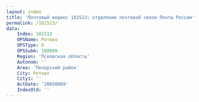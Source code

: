 ```yaml
---
layout: index
title: 'Почтовый индекс 181513: отделение почтовой связи Почты России'
permalink: /181513/
data:
    Index: 181513
    OPSName: Ротово
    OPSType: О
    OPSSubm: 180099
    Region: 'Псковская область'
    Autonom: ''
    Area: 'Печорский район'
    City: Ротово
    City1: ''
    ActDate: '20050909'
    IndexOld: ''
---
```

